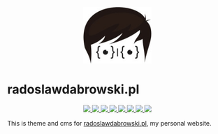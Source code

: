 <p align="center">
    <img src="./root/static/images/logo_white.png" height="130">
</p>

# radoslawdabrowski.pl

<p align="center">
    <a href="https://travis-ci.org/radoslawdabrowski/radoslawdabrowski.pl" alt="Travis CI">
        <img src="https://img.shields.io/travis/radoslawdabrowski/radoslawdabrowski.pl.svg?style=flat-square&logo=travis-ci" />
    </a>
    <a href="https://codecov.io/gh/radoslawdabrowski/radoslawdabrowski.pl" alt="Codecov">
        <img src="https://img.shields.io/codecov/c/github/radoslawdabrowski/radoslawdabrowski.pl.svg?style=flat-square&logo=codecov" />
    </a>
    <a href="https://www.codacy.com/app/radoslawdabrowski/radoslawdabrowski.pl?utm_source=github.com&amp;utm_medium=referral&amp;utm_content=radoslawdabrowski/radoslawdabrowski.pl&amp;utm_campaign=Badge_Grade" alt="Codacy">
        <img src="https://img.shields.io/codacy/grade/1c62399428984d73aab453661935957d.svg?style=flat-square&logo=codacy" />
    </a>
    <a href="https://github.com/radoslawdabrowski/radoslawdabrowski.pl" alt="Github">
        <img src="https://img.shields.io/github/languages/top/radoslawdabrowski/radoslawdabrowski.pl.svg?style=flat-square&logo=github" />
    </a>
    <a href="https://github.com/radoslawdabrowski/radoslawdabrowski.pl" alt="Github">
        <img src="https://img.shields.io/github/languages/count/radoslawdabrowski/radoslawdabrowski.pl.svg?style=flat-square&logo=github" />
    </a>
    <a href="https://github.com/radoslawdabrowski/radoslawdabrowski.pl" alt="Github">
        <img src="https://img.shields.io/github/languages/code-size/radoslawdabrowski/radoslawdabrowski.pl.svg?style=flat-square&logo=github" />
    </a>
    <a href="https://github.com/radoslawdabrowski/radoslawdabrowski.pl" alt="Github">
        <img src="https://img.shields.io/github/license/radoslawdabrowski/radoslawdabrowski.pl.svg?style=flat-square&logo=github" />
    </a>
    <a href="https://radoslawdabrowski.pl" alt="Website">
        <img src="https://img.shields.io/website/https/radoslawdabrowski.pl.svg?style=flat-square&up_message=online" />
    </a>
</p>

This is theme and cms for [radoslawdabrowski.pl](https://radoslawdabrowski.pl), my personal website.
